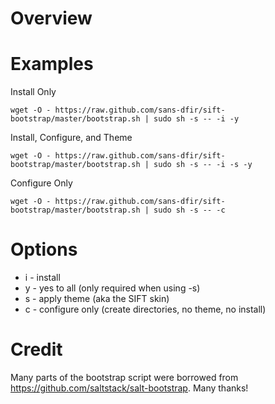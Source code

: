 Overview
========


Examples
========
Install Only

```
wget -O - https://raw.github.com/sans-dfir/sift-bootstrap/master/bootstrap.sh | sudo sh -s -- -i -y
```

Install, Configure, and Theme

```
wget -O - https://raw.github.com/sans-dfir/sift-bootstrap/master/bootstrap.sh | sudo sh -s -- -i -s -y
```

Configure Only

```
wget -O - https://raw.github.com/sans-dfir/sift-bootstrap/master/bootstrap.sh | sudo sh -s -- -c
```

Options
=======
* i - install
* y - yes to all (only required when using -s)
* s - apply theme (aka the SIFT skin)
* c - configure only (create directories, no theme, no install)

Credit
======
Many parts of the bootstrap script were borrowed from https://github.com/saltstack/salt-bootstrap. Many thanks!